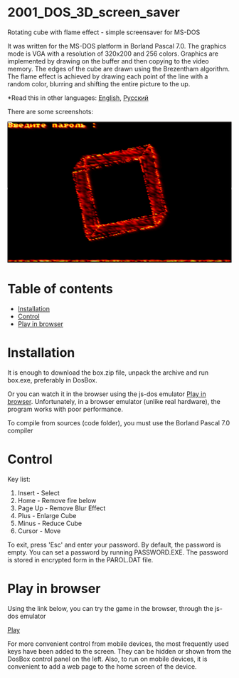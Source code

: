 # 2001_DOS_3D_screen_saver
Rotating cube with flame effect - simple screensaver for MS-DOS

It was written for the MS-DOS platform in Borland Pascal 7.0. The graphics mode is VGA with a resolution of 320x200 and 256 colors.  Graphics are implemented by drawing on the buffer and then copying to the video memory. The edges of the cube are drawn using the Brezentham algorithm. The flame effect is achieved by drawing each point of the line with a random color, blurring and shifting the entire picture to the up.

*Read this in other languages: [English](README.md), [Русский](README.ru.md)

There are some screenshots:

![Screenshots of a gameplay](screenshots.gif)

# Table of contents
- [Installation](#Installation)
- [Control](#Control)
- [Play in browser](#Play-in-browser)

# Installation

It is enough to download the box.zip file, unpack the archive and run box.exe, preferably in DosBox.

Or you can watch it in the browser using the js-dos emulator [Play in browser](#Play-in-browser). Unfortunately, in a browser emulator (unlike real hardware), the program works with poor performance.

To compile from sources (code folder), you must use the Borland Pascal 7.0 compiler

# Control

Key list:

1. Insert  - Select
2. Home  - Remove fire below
3. Page Up - Remove Blur Effect
4. Plus - Enlarge Cube
5. Minus - Reduce Cube
6. Cursor - Move

To exit, press 'Esc' and enter your password. By default, the password is empty. You can set a password by running PASSWORD.EXE. The password is stored in encrypted form in the PAROL.DAT file.

# Play in browser

Using the link below, you can try the game in the browser, through the js-dos emulator

[Play](https://andrey-andrianov.github.io/sites/jsdos/box2.html)

For more convenient control from mobile devices, the most frequently used keys have been added to the screen. They can be hidden or shown from the DosBox control panel on the left. Also, to run on mobile devices, it is convenient to add a web page to the home screen of the device.
